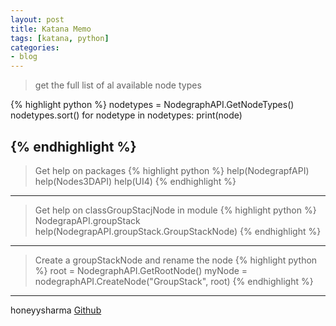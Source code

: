 ```yaml
---
layout: post
title: Katana Memo 
tags: [katana, python]
categories:
- blog
---
```


> get the full list of al available node types

{% highlight python %}
nodetypes = NodegraphAPI.GetNodeTypes()
nodetypes.sort()
for nodetype in nodetypes:
    print(node)
    
{% endhighlight %}
---

> Get help on packages
{% highlight python %}
 help(NodegrapfAPI)
 help(Nodes3DAPI)
 help(UI4)
{% endhighlight %}
---

> Get help on classGroupStacjNode in module
{% highlight python %}
 NodegrapAPI.groupStack
 help(NodegrapAPI.groupStack.GroupStackNode)
{% endhighlight %}
---

> Create a groupStackNode and rename the node
{% highlight python %}
root = NodegraphAPI.GetRootNode()
myNode = nodegraphAPI.CreateNode("GroupStack", root)
{% endhighlight %}
---



 honeyysharma [Github](https://github.com/honeyysharma/Katana)
